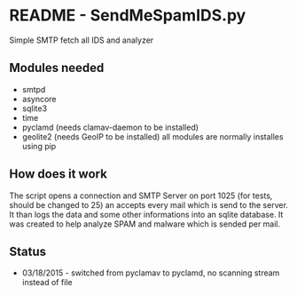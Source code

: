 README - SendMeSpamIDS.py
====
Simple SMTP fetch all IDS and analyzer

## Modules needed
* smtpd
* asyncore
* sqlite3 
* time
* pyclamd (needs clamav-daemon to be installed)
* geolite2 (needs GeoIP to be installed)
all modules are normally installes using pip

## How does it work
The script opens a connection and SMTP Server on port 1025 (for tests, should be changed to 25)
an accepts every mail which is send to the server. It than logs the data and some other
informations into an sqlite database.
It was created to help analyze SPAM and malware which is sended per mail.

## Status
* 03/18/2015 - switched from pyclamav to pyclamd, no scanning stream instead of file